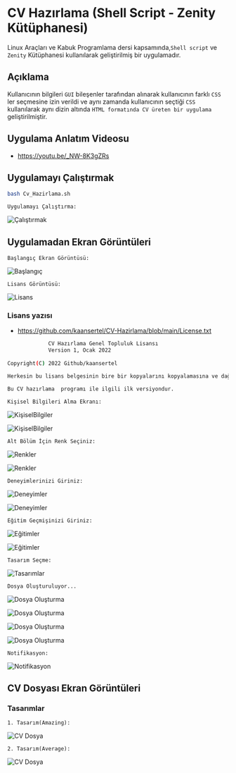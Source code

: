 # CV Hazırlama (Shell Script - Zenity Kütüphanesi)
Linux Araçları ve Kabuk Programlama dersi kapsamında,`Shell script` ve `Zenity` Kütüphanesi kullanılarak geliştirilmiş bir uygulamadır.

## Açıklama
Kullanıcının bilgileri `GUI` bileşenler tarafından alınarak kullanıcının farklı `CSS` ler seçmesine izin verildi ve aynı zamanda kullanıcının seçtiği `CSS` kullanılarak aynı dizin altında `HTML formatında CV üreten bir uygulama` geliştirilmiştir.

## Uygulama Anlatım Videosu
- <https://youtu.be/_NW-8K3gZRs>

## Uygulamayı Çalıştırmak
```sh
bash Cv_Hazirlama.sh
```

`Uygulamayı Çalıştırma:`

![Çalıştırmak](https://github.com/kaansertel/CV-Hazirlama/blob/main/resimler/CV01.png)

## Uygulamadan Ekran Görüntüleri

`Başlangıç Ekran Görüntüsü:`

![Başlangıç](https://github.com/kaansertel/CV-Hazirlama/blob/main/resimler/CV02.png)

`Lisans Görüntüsü:`

![Lisans](https://github.com/kaansertel/CV-Hazirlama/blob/main/resimler/CV03.png)

### Lisans yazısı
- https://github.com/kaansertel/CV-Hazirlama/blob/main/License.txt

```sh
             CV Hazırlama Genel Topluluk Lisansı
             Version 1, Ocak 2022
             
Copyright(C) 2022 Github/kaansertel

Herkesin bu lisans belgesinin bire bir kopyalarını kopyalamasına ve dağıtmasına izin verilir, ancak değiştirilmesine izin verilmez.

Bu CV hazırlama  programı ile ilgili ilk versiyondur.
```

`Kişisel Bilgileri Alma Ekranı:`

![KişiselBilgiler](https://github.com/kaansertel/CV-Hazirlama/blob/main/resimler/CV04.png)

![KişiselBilgiler](https://github.com/kaansertel/CV-Hazirlama/blob/main/resimler/CV05.png)

`Alt Bölüm İçin Renk Seçiniz:`

![Renkler](https://github.com/kaansertel/CV-Hazirlama/blob/main/resimler/CV06.png)

![Renkler](https://github.com/kaansertel/CV-Hazirlama/blob/main/resimler/CV07.png)

`Deneyimlerinizi Giriniz:`

![Deneyimler](https://github.com/kaansertel/CV-Hazirlama/blob/main/resimler/CV08.png)

![Deneyimler](https://github.com/kaansertel/CV-Hazirlama/blob/main/resimler/CV09.png)

`Eğitim Geçmişinizi Giriniz:`

![Eğitimler](https://github.com/kaansertel/CV-Hazirlama/blob/main/resimler/CV10.png)

![Eğitimler](https://github.com/kaansertel/CV-Hazirlama/blob/main/resimler/CV11.png)

`Tasarım Seçme:`

![Tasarımlar](https://github.com/kaansertel/CV-Hazirlama/blob/main/resimler/CV12.png)

`Dosya Oluşturuluyor...`

![Dosya Oluşturma](https://github.com/kaansertel/CV-Hazirlama/blob/main/resimler/CV13.png)

![Dosya Oluşturma](https://github.com/kaansertel/CV-Hazirlama/blob/main/resimler/CV14.png)

![Dosya Oluşturma](https://github.com/kaansertel/CV-Hazirlama/blob/main/resimler/CV15.png)

![Dosya Oluşturma](https://github.com/kaansertel/CV-Hazirlama/blob/main/resimler/CV16.png)

`Notifikasyon:`

![Notifikasyon](https://github.com/kaansertel/CV-Hazirlama/blob/main/resimler/CV17.png)

## CV Dosyası Ekran Görüntüleri
### Tasarımlar
`1. Tasarım(Amazing):`

![CV Dosya](https://github.com/kaansertel/CV-Hazirlama/blob/main/resimler/CV18.png)


`2. Tasarım(Average):`

![CV Dosya](https://github.com/kaansertel/CV-Hazirlama/blob/main/resimler/CV19.png)


